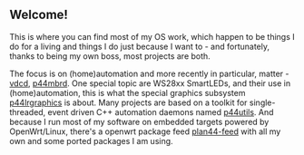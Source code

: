 ## Welcome!

This is where you can find most of my OS work, which happen to be  things I do for a living and things I do just because I want to - and fortunately, thanks to being my own boss, most projects are both.

The focus is on (home)automation and more recently in particular, matter - [vdcd](../vdcd), [p44mbrd](../p44mbrd). One special topic are WS28xx SmartLEDs, and their use in (home)automation, this is what the special graphics subsystem [p44lrgraphics](../p44lrgraphics) is about. Many projects are based on a toolkit for single-threaded, event driven C++ automation daemons named [p44utils](../p44utils). And because I run most of my software on embedded targets powered by OpenWrt/Linux, there's a openwrt package feed [plan44-feed](../plan44-feed) with all my own and some ported packages I am using.

<!--
**plan44/plan44** is a ✨ _special_ ✨ repository because its `README.md` (this file) appears on your GitHub profile.
-->

